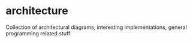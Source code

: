 # architecture
Collection of architectural diagrams, interesting implementations, general programming related stuff
